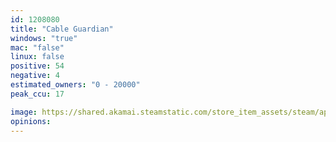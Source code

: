 ```yaml
---
id: 1208080
title: "Cable Guardian"
windows: "true"
mac: "false"
linux: false
positive: 54
negative: 4
estimated_owners: "0 - 20000"
peak_ccu: 17

image: https://shared.akamai.steamstatic.com/store_item_assets/steam/apps/1208080/header.jpg?t=1667664218
opinions:
---
```

